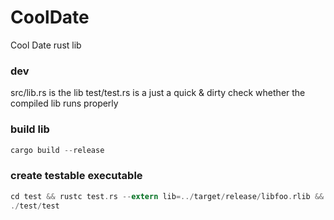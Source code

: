 # CoolDate

Cool Date rust lib

### dev

src/lib.rs is the lib
test/test.rs is a just a quick & dirty check whether the compiled lib runs properly

### build lib

```rust
cargo build --release
```

### create testable executable

```rust
cd test && rustc test.rs --extern lib=../target/release/libfoo.rlib && cd ..
./test/test
```
